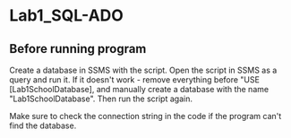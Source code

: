 # Lab1_SQL-ADO
## Before running program
Create a database in SSMS with the script. Open the script in SSMS as a query and run it. If it doesn't work - remove everything
before "USE [Lab1SchoolDatabase], and manually create a database with the name "Lab1SchoolDatabase". Then run the script again.

Make sure to check the connection string in the code if the program can't find the database.